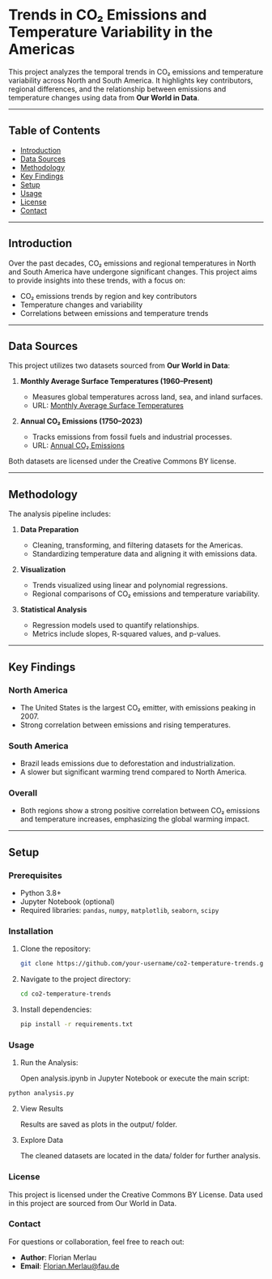 # Trends in CO₂ Emissions and Temperature Variability in the Americas

This project analyzes the temporal trends in CO₂ emissions and temperature variability across North and South America. It highlights key contributors, regional differences, and the relationship between emissions and temperature changes using data from **Our World in Data**.

---

## Table of Contents
- [Introduction](#introduction)
- [Data Sources](#data-sources)
- [Methodology](#methodology)
- [Key Findings](#key-findings)
- [Setup](#setup)
- [Usage](#usage)
- [License](#license)
- [Contact](#contact)

---

## Introduction

Over the past decades, CO₂ emissions and regional temperatures in North and South America have undergone significant changes. This project aims to provide insights into these trends, with a focus on:
- CO₂ emissions trends by region and key contributors
- Temperature changes and variability
- Correlations between emissions and temperature trends

---

## Data Sources

This project utilizes two datasets sourced from **Our World in Data**:

1. **Monthly Average Surface Temperatures (1960–Present)**  
   - Measures global temperatures across land, sea, and inland surfaces.  
   - URL: [Monthly Average Surface Temperatures](https://ourworldindata.org/grapher/monthly-average-surface-temperatures-by-year)

2. **Annual CO₂ Emissions (1750–2023)**  
   - Tracks emissions from fossil fuels and industrial processes.  
   - URL: [Annual CO₂ Emissions](https://ourworldindata.org/grapher/annual-co-emissions-by-region)

Both datasets are licensed under the Creative Commons BY license.

---

## Methodology

The analysis pipeline includes:

1. **Data Preparation**  
   - Cleaning, transforming, and filtering datasets for the Americas.  
   - Standardizing temperature data and aligning it with emissions data.

2. **Visualization**  
   - Trends visualized using linear and polynomial regressions.  
   - Regional comparisons of CO₂ emissions and temperature variability.

3. **Statistical Analysis**  
   - Regression models used to quantify relationships.  
   - Metrics include slopes, R-squared values, and p-values.

---

## Key Findings

### North America
- The United States is the largest CO₂ emitter, with emissions peaking in 2007.  
- Strong correlation between emissions and rising temperatures.

### South America
- Brazil leads emissions due to deforestation and industrialization.  
- A slower but significant warming trend compared to North America.

### Overall
- Both regions show a strong positive correlation between CO₂ emissions and temperature increases, emphasizing the global warming impact.

---

## Setup

### Prerequisites
- Python 3.8+  
- Jupyter Notebook (optional)  
- Required libraries: `pandas`, `numpy`, `matplotlib`, `seaborn`, `scipy`

### Installation

1. Clone the repository:
   ```bash
   git clone https://github.com/your-username/co2-temperature-trends.git
   ````

2. Navigate to the project directory:
	```bash
	cd co2-temperature-trends
	```

3.	Install dependencies:
	```bash
	pip install -r requirements.txt
	````

### Usage

1. Run the Analysis:

	Open analysis.ipynb in Jupyter Notebook or execute the main script:

```bash
python analysis.py
```

2. View Results

	Results are saved as plots in the output/ folder.

3. Explore Data

	The cleaned datasets are located in the data/ folder for further analysis.

### License

This project is licensed under the Creative Commons BY License.
Data used in this project are sourced from Our World in Data.

### Contact

For questions or collaboration, feel free to reach out:

- **Author**: Florian Merlau  
- **Email**: [Florian.Merlau@fau.de](mailto:Florian.Merlau@fau.de)